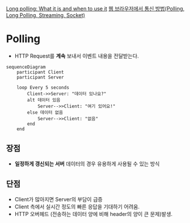[Long polling: What it is and when to use it](https://sendbird.com/developer/tutorials/what-is-long-polling?utm_source=chatgpt.com)
[웹 브라우저에서 통신 방법(Polling, Long Polling, Streaming, Socket)](https://warmth424.tistory.com/18)
# Polling
- HTTP Request를 **계속** 보내서 이벤트 내용을 전달받는다.
```mermaid
sequenceDiagram
    participant Client
    participant Server

    loop Every 5 seconds
        Client->>Server: "데이터 있나요?"
        alt 데이터 있음
            Server-->>Client: "여기 있어요!"
        else 데이터 없음
            Server-->>Client: "없음"
        end
    end
```
## 장점
- **일정하게 갱신되는 서버** 데이터의 경우 유용하게 사용될 수 있는 방식
## 단점
- Client가 많아지면 Server의 부담이 급증
- Client 측에서 실시간 정도의 빠른 응답을 기대하기 어려움.
- HTTP 오버헤드 (전송하는 데이터 양에 비해 header의 양이 큰 문제)발생.